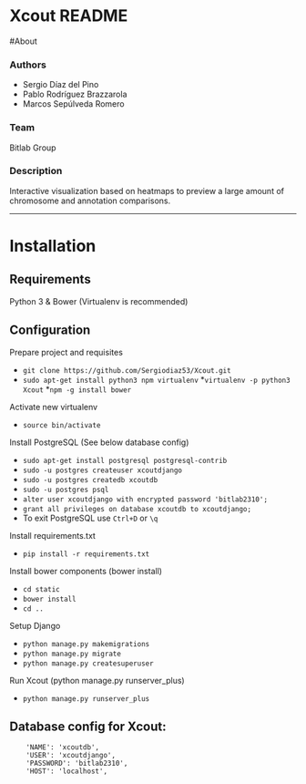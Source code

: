# Xcout README
#About
### Authors
- Sergio Díaz del Pino 
- Pablo Rodríguez Brazzarola
- Marcos Sepúlveda Romero

### Team
Bitlab Group

### Description
Interactive visualization based on heatmaps to preview a large amount of chromosome and annotation comparisons.

---

# Installation 
## Requirements
Python 3 & Bower (Virtualenv is recommended)

## Configuration
Prepare project and requisites
* `git clone https://github.com/Sergiodiaz53/Xcout.git`
* `sudo apt-get install python3 npm virtualenv`
*`virtualenv -p python3 Xcout`
*`npm -g install bower`

Activate new virtualenv
* `source bin/activate`

Install PostgreSQL (See below database config)
* `sudo apt-get install postgresql postgresql-contrib`
* `sudo -u postgres createuser xcoutdjango`
* `sudo -u postgres createdb xcoutdb`
* `sudo -u postgres psql`
* `alter user xcoutdjango with encrypted password 'bitlab2310';`
* `grant all privileges on database xcoutdb to xcoutdjango;`
*  To exit PostgreSQL use `Ctrl+D` or `\q`

Install requirements.txt
* `pip install -r requirements.txt`

Install bower components (bower install)
* `cd static`
* `bower install`
* `cd ..`

Setup Django
* `python manage.py makemigrations`
* `python manage.py migrate`
* `python manage.py createsuperuser`

Run Xcout (python manage.py runserver_plus)
* `python manage.py runserver_plus`

## Database config for Xcout: 

        'NAME': 'xcoutdb',
        'USER': 'xcoutdjango',
        'PASSWORD': 'bitlab2310',
        'HOST': 'localhost',
